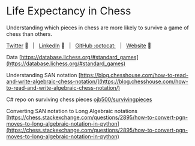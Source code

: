 <h1 style="font-weight:normal"> 
  Life Expectancy in Chess
</h1>

Understanding which pieces in chess are more likely to survive a game of chess than others.

[Twitter][Twitter] :speech_balloon:&nbsp;&nbsp;&nbsp;|&nbsp;&nbsp;&nbsp;[LinkedIn][LinkedIn] :necktie:&nbsp;&nbsp;&nbsp;|&nbsp;&nbsp;&nbsp;[GitHub :octocat:][GitHub]&nbsp;&nbsp;&nbsp;|&nbsp;&nbsp;&nbsp;[Website][Website] :link:

<!--/div-->

<!--
Quick Link 
-->

[Twitter]:https://twitter.com/WJSutton12
[LinkedIn]:https://www.linkedin.com/in/will-sutton-14711627/
[GitHub]:https://github.com/wjsutton
[Website]:https://wjsutton.github.io/

Data [https://database.lichess.org/#standard_games](https://database.lichess.org/#standard_games)

Understanding SAN notation [https://blog.chesshouse.com/how-to-read-and-write-algebraic-chess-notation/](https://blog.chesshouse.com/how-to-read-and-write-algebraic-chess-notation/)

C# repo on surviving chess pieces [ojb500/survivingpieces](https://github.com/ojb500/survivingpieces)

Converting SAN notation to Long Algebraic notations [https://chess.stackexchange.com/questions/2895/how-to-convert-pgn-moves-to-long-algebraic-notation-in-python](https://chess.stackexchange.com/questions/2895/how-to-convert-pgn-moves-to-long-algebraic-notation-in-python)

